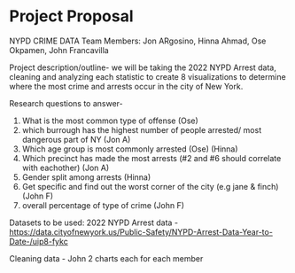 # Project Proposal

NYPD CRIME DATA
Team Members: Jon ARgosino, Hinna Ahmad, Ose Okpamen, John Francavilla

Project description/outline- we will be taking the 2022 NYPD Arrest data, cleaning and analyzing each statistic to create 8 visualizations to determine where the most crime and arrests occur in the city of New York. 

Research questions to answer- 
1. What is the most common type of offense (Ose)
2. which burrough has the highest number of people arrested/ most dangerous part of NY (Jon A)
3. Which age group is most commonly arrested (Ose) (Hinna)
6. Which precinct has made the most arrests (#2 and #6 should correlate with eachother) (Jon A)
7. Gender split among arrests (Hinna)
8. Get specific and find out the worst corner of the city (e.g jane & finch) (John F)
9. overall percentage of type of crime (John F)

Datasets to be used: 2022 NYPD Arrest data - https://data.cityofnewyork.us/Public-Safety/NYPD-Arrest-Data-Year-to-Date-/uip8-fykc

Cleaning data - John
2 charts each for each member 
